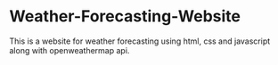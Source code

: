 # Weather-Forecasting-Website
This is a website for weather forecasting using html, css and javascript along with openweathermap api.
 